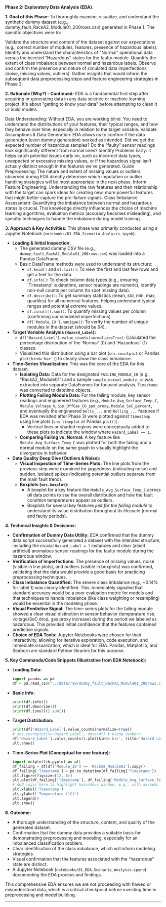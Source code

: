 **Phase 2: Exploratory Data Analysis (EDA)**.

**1. Goal of this Phase:**
To thoroughly examine, visualize, and understand the synthetic dummy dataset (e.g., dummy_fault_RackA2_Module01_200rows.csv) generated in Phase 1. The specific objectives were to:

Validate the structure and content of the dataset against our expectations (e.g., correct number of modules, features, presence of hazardous labels).
Identify and understand the characteristics of "Normal" operational data versus the injected "Hazardous" states for the faulty module.
Quantify the extent of class imbalance between normal and hazardous labels.
Observe and confirm the presence and nature of simulated data imperfections (noise, missing values, outliers).
Gather insights that would inform the subsequent data preprocessing steps and feature engineering strategies in Phase 3.

**2. Rationale (Why?) - Continued:**
EDA is a fundamental first step after acquiring or generating data in any data science or machine learning project. It's about "getting to know your data" before attempting to clean it or build models.

Data Understanding: Without EDA, you are working blind. You need to understand the distributions of your features, their typical ranges, and how they behave over time, especially in relation to the target variable.
Validate Assumptions & Data Generation: EDA allows us to confirm if the data generation (even dummy generation) worked as intended. Did we get the expected number of hazardous samples? Do the "faulty" sensor readings look significantly different from normal ones?
Identify Problems Early: It helps catch potential issues early on, such as incorrect data types, unexpected or excessive missing values, or if the hazardous signal isn't actually distinct enough in the features we've generated.
Guide Preprocessing: The nature and extent of missing values or outliers observed during EDA directly determine which imputation or outlier handling strategies will be most appropriate in the next phase.
Inform Feature Engineering: Understanding the raw features and their relationship with the target can spark ideas for creating new, more powerful features that might better capture the pre-failure signals.
Class Imbalance Assessment: Quantifying the imbalance between normal and hazardous states is crucial. This knowledge directly influences the choice of machine learning algorithms, evaluation metrics (accuracy becomes misleading), and specific techniques to handle the imbalance during model training.

**3. Approach & Key Activities:**
This phase was primarily conducted using a Jupyter Notebook (`notebooks/01_EDA_Scenario_Analysis.ipynb`).
* **Loading & Initial Inspection:**
    * The generated dummy CSV file (e.g., `dummy_fault_RackA2_Module01_200rows.csv`) was loaded into a Pandas DataFrame.
    * Basic DataFrame methods were used to understand its structure:
        * `df.head()` and `df.tail()`: To view the first and last few rows and get a feel for the data.
        * `df.info()`: To check column data types (e.g., ensuring 'Timestamp' is datetime, sensor readings are numeric), identify non-null counts per column (to spot missing data).
        * `df.describe()`: To get summary statistics (mean, std, min, max, quartiles) for all numerical features, helping understand typical ranges and potential extreme values.
        * `df.isnull().sum()`: To quantify missing values per column (confirming our simulated imperfections).
        * `df['Module_ID'].nunique()`: To verify the number of unique modules in the dataset (should be 64).
* **Target Variable Analysis (`Hazard_Label`):**
    * `df['Hazard_Label'].value_counts(normalize=True)`: Calculated the percentage distribution of the 'Normal' (0) and 'Hazardous' (1) classes.
    * Visualized this distribution using a bar plot (`sns.countplot` or Pandas `plot(kind='bar')`) to clearly show the class imbalance.
* **Time-Series Visualization:** This was the core of the EDA for this dataset.
    * **Isolating Data:** Data for the designated `FAILING_MODULE_ID` (e.g., "RackA2\_Module01") and a sample `sample_normal_module_id` was extracted into separate DataFrames for focused analysis. `Timestamp` was converted to datetime objects.
    * **Plotting Failing Module Data:** For the failing module, key sensor readings and engineered features (e.g., `Module_Avg_Surface_Temp_C`, `Module_Voltage_V`, `Sim_OffGas_CO_ppm_proxy`, `Module_SoC_percent`, and eventually the engineered `Delta_...` and `Rolling_...` features if EDA was revisited after Phase 3) were plotted against `Timestamp` using line plots (`sns.lineplot` or Pandas `plot()`).
        * Vertical lines or shaded regions were conceptually added to these plots to indicate the window where `Hazard_Label == 1`.
    * **Comparing Failing vs. Normal:** A key feature like `Module_Avg_Surface_Temp_C` was plotted for both the failing and a normal module on the same graph to visually highlight the divergence in behavior.
* **Data Quality Deep Dive (Outliers & Noise):**
    * **Visual Inspection of Time-Series Plots:** The line plots from the previous step were examined for jaggedness (indicating noise) and sudden, isolated spikes (indicating potential outliers separate from the main fault trend).
    * **Boxplots (`sns.boxplot`):**
        * A boxplot for a key feature like `Module_Avg_Surface_Temp_C` across *all* data points to see the overall distribution and how the fault condition temperatures appear as outliers.
        * Boxplots for several key features *just for the failing module* to understand its value distribution throughout its lifecycle (normal and faulty periods).

**4. Technical Insights & Decisions:**
* **Confirmation of Dummy Data Utility:** EDA confirmed that the dummy data script successfully generated a dataset with the intended structure, including the crucial `Hazard_Label = 1` instances and clear (albeit artificial) anomalous sensor readings for the faulty module during the hazardous window.
* **Verification of Imperfections:** The presence of missing values, noise (visible in line plots), and outliers (visible in boxplots) was confirmed, validating that the data would provide a good basis for practicing preprocessing techniques.
* **Class Imbalance Quantified:** The severe class imbalance (e.g., ~0.14% for label 1) was clearly identified. This immediately signaled that standard accuracy would be a poor evaluation metric for models and that techniques to handle imbalance (like class weighting or resampling) would be essential in the modeling phase.
* **Visual Predictive Signal:** The time-series plots for the failing module showed a clear visual distinction in sensor behavior (temperature rise, voltage/SoC drop, gas proxy increase) during the period we labeled as hazardous. This provided initial confidence that the features contained predictive signals.
* **Choice of EDA Tools:** Jupyter Notebooks were chosen for their interactivity, allowing for iterative exploration, code execution, and immediate visualization, which is ideal for EDA. Pandas, Matplotlib, and Seaborn are standard Python libraries for this purpose.

**5. Key Commands/Code Snippets (Illustrative from EDA Notebook):**
* **Loading Data:**
    ```python
    import pandas as pd
    df = pd.read_csv("../data/raw/dummy_fault_RackA2_Module01_200rows.csv")
    ```
* **Basic Info:**
    ```python
    print(df.info())
    print(df.describe())
    print(df.isnull().sum())
    ```
* **Target Distribution:**
    ```python
    print(df['Hazard_Label'].value_counts(normalize=True))
    # sns.countplot(x='Hazard_Label', data=df) # Using Seaborn
    df['Hazard_Label'].value_counts().plot(kind='bar', title='Hazard Label Distribution') # Using Pandas
    plt.show()
    ```
* **Time-Series Plot (Conceptual for one feature):**
    ```python
    import matplotlib.pyplot as plt
    df_failing = df[df['Module_ID'] == 'RackA2_Module01'].copy()
    df_failing['Timestamp'] = pd.to_datetime(df_failing['Timestamp'])
    plt.figure(figsize=(12, 6))
    plt.plot(df_failing['Timestamp'], df_failing['Module_Avg_Surface_Temp_C'], label='Failing Module Temp')
    # Add logic here to highlight hazardous window, e.g., with axvspan or axvline
    plt.xlabel('Timestamp')
    plt.ylabel('Temperature (°C)')
    plt.legend()
    plt.show()
    ```

**6. Outcome:**
* A thorough understanding of the structure, content, and quality of the generated dataset.
* Confirmation that the dummy data provides a suitable basis for demonstrating preprocessing and modeling, especially for an imbalanced classification problem.
* Clear identification of the class imbalance, which will inform modeling strategies.
* Visual confirmation that the features associated with the "hazardous" state are distinct.
* A Jupyter Notebook (`notebooks/01_EDA_Scenario_Analysis.ipynb`) documenting the EDA process and findings.

This comprehensive EDA ensures we are not proceeding with flawed or misunderstood data, which is a critical checkpoint before investing time in preprocessing and model building.

---


